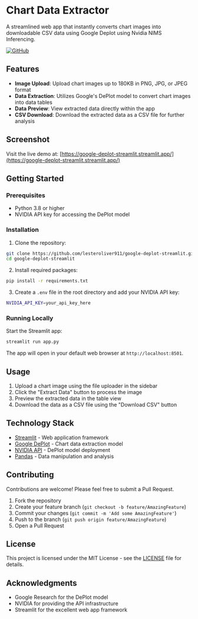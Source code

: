 # Chart Data Extractor

A streamlined web app that instantly converts chart images into downloadable CSV data using Google Deplot using Nvidia NIMS Inferencing.

[![GitHub](https://img.shields.io/github/license/lesteroliver911/google-deplot-streamlit)](https://github.com/lesteroliver911/google-deplot-streamlit/blob/main/LICENSE)

## Features

* **Image Upload**: Upload chart images up to 180KB in PNG, JPG, or JPEG format
* **Data Extraction**: Utilizes Google's DePlot model to convert chart images into data tables
* **Data Preview**: View extracted data directly within the app
* **CSV Download**: Download the extracted data as a CSV file for further analysis

## Screenshot

Visit the live demo at: [https://google-deplot-streamlit.streamlit.app/](https://google-deplot-streamlit.streamlit.app/)

## Getting Started

### Prerequisites

- Python 3.8 or higher
- NVIDIA API key for accessing the DePlot model

### Installation

1. Clone the repository:
```bash
git clone https://github.com/lesteroliver911/google-deplot-streamlit.git
cd google-deplot-streamlit
```

2. Install required packages:
```bash
pip install -r requirements.txt
```

3. Create a `.env` file in the root directory and add your NVIDIA API key:
```bash
NVIDIA_API_KEY=your_api_key_here
```

### Running Locally

Start the Streamlit app:
```bash
streamlit run app.py
```

The app will open in your default web browser at `http://localhost:8501`.

## Usage

1. Upload a chart image using the file uploader in the sidebar
2. Click the "Extract Data" button to process the image
3. Preview the extracted data in the table view
4. Download the data as a CSV file using the "Download CSV" button

## Technology Stack

- [Streamlit](https://streamlit.io/) - Web application framework
- [Google DePlot](https://ai.google/research/pubs/pub51615/) - Chart data extraction model
- [NVIDIA API](https://developer.nvidia.com/) - DePlot model deployment
- [Pandas](https://pandas.pydata.org/) - Data manipulation and analysis

## Contributing

Contributions are welcome! Please feel free to submit a Pull Request.

1. Fork the repository
2. Create your feature branch (`git checkout -b feature/AmazingFeature`)
3. Commit your changes (`git commit -m 'Add some AmazingFeature'`)
4. Push to the branch (`git push origin feature/AmazingFeature`)
5. Open a Pull Request

## License

This project is licensed under the MIT License - see the [LICENSE](LICENSE) file for details.

## Acknowledgments

- Google Research for the DePlot model
- NVIDIA for providing the API infrastructure
- Streamlit for the excellent web app framework

